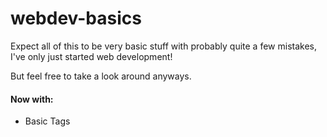 # webdev-basics
Expect all of this to be very basic stuff with probably quite a few mistakes, I've only just started web development!

But feel free to take a look around anyways.

#### Now with:
* Basic Tags
